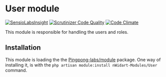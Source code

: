 # User module

[![SensioLabsInsight](https://insight.sensiolabs.com/projects/304d1d01-3347-4958-915f-b2daabfe5f5a/mini.png)](https://insight.sensiolabs.com/projects/304d1d01-3347-4958-915f-b2daabfe5f5a)
[![Scrutinizer Code Quality](https://scrutinizer-ci.com/g/nWidart-Modules/User/badges/quality-score.png?b=master)](https://scrutinizer-ci.com/g/nWidart-Modules/User/?branch=master)
[![Code Climate](https://codeclimate.com/github/nWidart-Modules/User/badges/gpa.svg)](https://codeclimate.com/github/nWidart-Modules/User)

This module is responsible for handling the users and roles.


## Installation

This module is loading the the [Pingpong-labs/module](https://github.com/pingpong-labs/modules) package. One way of installing it, is with the `php artisan module:install nWidart-Modules/User` command.

